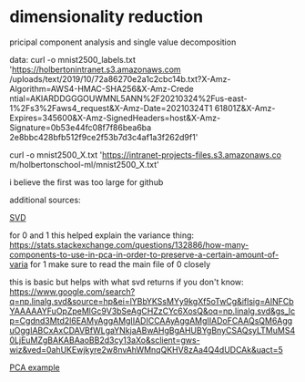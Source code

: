# dimensionality reduction


pricipal component analysis and single value decomposition

data:
curl -o mnist2500_labels.txt 'https://holbertonintranet.s3.amazonaws.com
/uploads/text/2019/10/72a86270e2a1c2cbc14b.txt?X-Amz-Algorithm=AWS4-HMAC-SHA256&X-Amz-Crede
ntial=AKIARDDGGGOUWMNL5ANN%2F20210324%2Fus-east-1%2Fs3%2Faws4_request&X-Amz-Date=20210324T1
61801Z&X-Amz-Expires=345600&X-Amz-SignedHeaders=host&X-Amz-Signature=0b53e44fc08f7f86bea6ba
2e8bbc428bfb512f9ce2f53b7d3c4af1a3f262d9f1'

curl -o mnist2500_X.txt 'https://intranet-projects-files.s3.amazonaws.co
m/holbertonschool-ml/mnist2500_X.txt'

i believe the first was too large for github


additional sources:

[SVD](https://towardsdatascience.com/svd-8c2f72e264f)

for 0 and 1 this helped explain the variance thing:
https://stats.stackexchange.com/questions/132886/how-many-components-to-use-in-pca-in-order-to-preserve-a-certain-amount-of-varia
for 1 make sure to read the main file of 0 closely

this is basic but helps with what svd returns if you don't know:
https://www.google.com/search?q=np.linalg.svd&source=hp&ei=lYBbYKSsMYy9kgXf5oTwCg&iflsig=AINFCbYAAAAAYFuOpZpeMlGc9V3bSeAgCHZzCYc6XosQ&oq=np.linalg.svd&gs_lcp=Cgdnd3Mtd2l6EAMyAggAMgIIADICCAAyAggAMgIIADoFCAAQsQM6AgguOggIABCxAxCDAVBfWLgaYNkjaABwAHgBgAHUBYgBnyCSAQsyLTMuMS40LjEuMZgBAKABAaoBB2d3cy13aXo&sclient=gws-wiz&ved=0ahUKEwjkyre2w8nvAhWMnqQKHV8zAa4Q4dUDCAk&uact=5

[PCA example](https://scikit-learn.org/stable/auto_examples/decomposition/plot_pca_iris.html)
